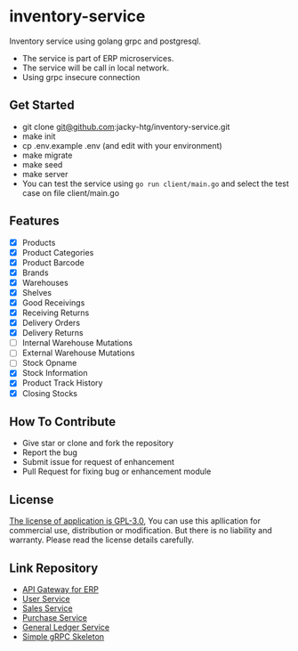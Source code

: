 # inventory-service
Inventory service using golang grpc and postgresql. 
- The service is part of ERP microservices.
- The service will be call in local network.
- Using grpc insecure connection

## Get Started
- git clone git@github.com:jacky-htg/inventory-service.git
- make init
- cp .env.example .env (and edit with your environment)
- make migrate
- make seed
- make server
- You can test the service using `go run client/main.go` and select the test case on file client/main.go

## Features
- [X] Products
- [X] Product Categories
- [X] Product Barcode
- [X] Brands
- [X] Warehouses
- [X] Shelves
- [X] Good Receivings
- [X] Receiving Returns
- [X] Delivery Orders
- [X] Delivery Returns
- [ ] Internal Warehouse Mutations
- [ ] External Warehouse Mutations
- [ ] Stock Opname
- [X] Stock Information
- [X] Product Track History
- [X] Closing Stocks

## How To Contribute
- Give star or clone and fork the repository
- Report the bug
- Submit issue for request of enhancement
- Pull Request for fixing bug or enhancement module 

## License
[The license of application is GPL-3.0](https://github.com/jacky-htg/user-service/blob/main/LICENSE), You can use this apllication for commercial use, distribution or modification. But there is no liability and warranty. Please read the license details carefully.

## Link Repository
- [API Gateway for ERP](https://github.com/jacky-htg/api-gateway-service)
- [User Service](https://github.com/jacky-htg/user-service)
- [Sales Service](https://github.com/jacky-htg/sales-service)
- [Purchase Service](https://github.com/jacky-htg/purchase-service)
- [General Ledger Service](https://github.com/jacky-htg/ledger-service)
- [Simple gRPC Skeleton](https://github.com/jacky-htg/grpc-skeleton)
